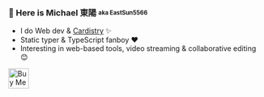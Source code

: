 ### 👋 Here is Michael 東陽 <sub><sup>aka EastSun5566</sup></sub>

- I do Web dev & [Cardistry](https://www.youtube.com/@eastsun5566) ✨
- Static typer & TypeScript fanboy ❤️
- Interesting in web-based tools, video streaming & collaborative editing 😊

[<img src="https://cdn.buymeacoffee.com/buttons/v2/default-blue.png" alt="Buy Me A Coffee" height="40">](https://www.buymeacoffee.com/eastsun5566)
